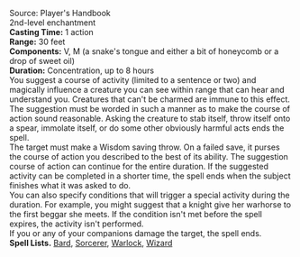 Source: Player's Handbook  
2nd-level enchantment  
**Casting Time:** 1 action  
**Range:** 30 feet  
**Components:** V, M (a snake's tongue and either a bit of honeycomb or a drop of sweet oil)  
**Duration:** Concentration, up to 8 hours  
You suggest a course of activity (limited to a sentence or two) and magically influence a creature you can see within range that can hear and understand you. Creatures that can't be charmed are immune to this effect. The suggestion must be worded in such a manner as to make the course of action sound reasonable. Asking the creature to stab itself, throw itself onto a spear, immolate itself, or do some other obviously harmful acts ends the spell.  
The target must make a Wisdom saving throw. On a failed save, it purses the course of action you described to the best of its ability. The suggestion course of action can continue for the entire duration. If the suggested activity can be completed in a shorter time, the spell ends when the subject finishes what it was asked to do.  
You can also specify conditions that will trigger a special activity during the duration. For example, you might suggest that a knight give her warhorse to the first beggar she meets. If the condition isn't met before the spell expires, the activity isn't performed.  
If you or any of your companions damage the target, the spell ends.  
**Spell Lists.** [Bard](../Spell%20Lists/Bard%20Spell%20List.md), [Sorcerer](../Spell%20Lists/Sorcerer%20Spell%20List.md), [Warlock](../Spell%20Lists/Warlock%20Spell%20List.md), [Wizard](../Spell%20Lists/Wizard%20Spell%20List.md)
